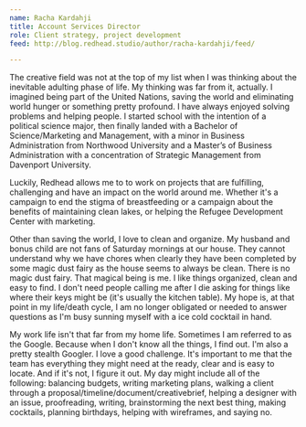 ```yaml
---
name: Racha Kardahji
title: Account Services Director
role: Client strategy, project development
feed: http://blog.redhead.studio/author/racha-kardahji/feed/

---
```


The creative field was not at the top of my list when I was thinking about the
inevitable adulting phase of life. My thinking was far from it, actually. I
imagined being part of the United Nations, saving the world and eliminating
world hunger or something pretty profound. I have always enjoyed solving
problems and helping people. I started school with the intention of a political
science major, then finally landed with a Bachelor of Science/Marketing and
Management, with a minor in Business Administration from Northwood University
and a Master’s of Business Administration with a concentration of Strategic
Management from Davenport University.

Luckily, Redhead allows me to to work on projects that are fulfilling,
challenging and have an impact on the world around me. Whether it's a campaign
to end the stigma of breastfeeding or a campaign about the benefits of
maintaining clean lakes, or helping the Refugee Development Center with
marketing.

Other than saving the world, I love to clean and organize. My husband and bonus
child are not fans of Saturday mornings at our house. They cannot understand why
we have chores when clearly they have been completed by some magic dust fairy as
the house seems to always be clean. There is no magic dust fairy. That magical
being is me. I like things organized, clean and easy to find. I don't need
people calling me after I die asking for things like where their keys might be
(it's usually the kitchen table). My hope is, at that point in my life/death
cycle, I am no longer obligated or needed to answer questions as I'm busy
sunning myself with a ice cold cocktail in hand.

My work life isn't that far from my home life. Sometimes I am referred to as the
Google. Because when I don't know all the things, I find out. I'm also a pretty
stealth Googler. I love a good challenge. It's important to me that the team has
everything they might need at the ready, clear and is easy to locate. And if
it's not, I figure it out. My day might include all of the following: balancing
budgets, writing marketing plans, walking a client through a
proposal/timeline/document/creativebrief, helping a designer with an issue,
proofreading, writing, brainstorming the next best thing, making cocktails,
planning birthdays, helping with wireframes, and saying no.
